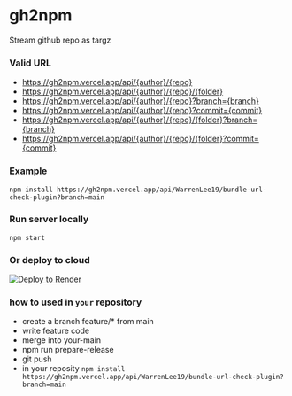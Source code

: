 # gh2npm
Stream github repo as targz

### Valid URL
- https://gh2npm.vercel.app/api/{author}/{repo}
- https://gh2npm.vercel.app/api/{author}/{repo}/{folder}
- https://gh2npm.vercel.app/api/{author}/{repo}?branch={branch}
- https://gh2npm.vercel.app/api/{author}/{repo}?commit={commit}
- https://gh2npm.vercel.app/api/{author}/{repo}/{folder}?branch={branch}
- https://gh2npm.vercel.app/api/{author}/{repo}/{folder}?commit={commit}

### Example
`npm install https://gh2npm.vercel.app/api/WarrenLee19/bundle-url-check-plugin?branch=main`

### Run server locally
`npm start`

### Or deploy to cloud
[![Deploy to Render](https://render.com/images/deploy-to-render-button.svg)](https://render.com/deploy?repo=https://github.com/Super-Chama/gh2npm)

### how to used in `your` repository
- create a branch feature/* from main
- write feature code
- merge into your-main
- npm run prepare-release
- git push
- in your reposity
`npm install https://gh2npm.vercel.app/api/WarrenLee19/bundle-url-check-plugin?branch=main`
